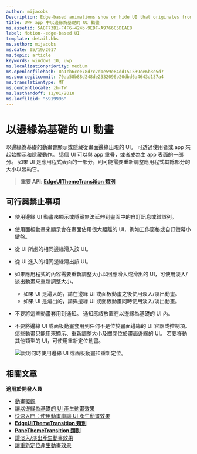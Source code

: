 ```yaml
---
author: mijacobs
Description: Edge-based animations show or hide UI that originates from the edge of the screen.
title: UWP app 中以邊緣為基礎的 UI 動畫
ms.assetid: 5A8F73B1-F4F6-424b-9EDF-A9766C5DEAE8
label: Motion--edge-based UI
template: detail.hbs
ms.author: mijacobs
ms.date: 05/19/2017
ms.topic: article
keywords: windows 10, uwp
ms.localizationpriority: medium
ms.openlocfilehash: 0a1cb6cee78d7c7d1e59e64dd151539ce6b3e5d7
ms.sourcegitcommit: 70ab58b88d248de2332096b20dbd6a4643d137a4
ms.translationtype: MT
ms.contentlocale: zh-TW
ms.lasthandoff: 11/01/2018
ms.locfileid: "5919996"
---
```

# <a name="edge-based-ui-animations"></a>以邊緣為基礎的 UI 動畫





以邊緣為基礎的動畫會顯示或隱藏從畫面邊緣出現的 UI。 可透過使用者或 app 來起始顯示和隱藏動作。 這個 UI 可以與 app 重疊，或者成為主 app 表面的一部分。 如果 UI 是應用程式表面的一部分，則可能需要重新調整應用程式其餘部分的大小以容納它。

> **重要 API**: [**EdgeUIThemeTransition 類別**](https://msdn.microsoft.com/library/windows/apps/hh702324)


## <a name="dos-and-donts"></a>可行與禁止事項


-   使用邊緣 UI 動畫來顯示或隱藏無法延伸到畫面中的自訂訊息或錯誤列。
-   使用面板動畫來顯示會在畫面佔用很大距離的 UI，例如工作窗格或自訂螢幕小鍵盤。
-   從 UI 所處的相同邊緣滑入該 UI。
-   從 UI 進入的相同邊緣滑出該 UI。
-   如果應用程式的內容需要重新調整大小以回應滑入或滑出的 UI，可使用淡入/淡出動畫來重新調整大小。
    -   如果 UI 是滑入的，請在邊緣 UI 或面板動畫之後使用淡入/淡出動畫。
    -   如果 UI 是滑出的，請與邊緣 UI 或面板動畫同時使用淡入/淡出動畫。
-   不要將這些動畫套用到通知。 通知應該放置在以邊緣為基礎的 UI 內。
-   不要將邊緣 UI 或面板動畫套用到任何不是位於畫面邊緣的 UI 容器或控制項。 這些動畫只能用來顯示、重新調整大小及關閉位於畫面邊緣的 UI。 若要移動其他類型的 UI，可使用重新定位動畫。

    ![說明何時使用邊緣 UI 或面板動畫和重新定位。](images/edgevsreposition.png)

## <a name="related-articles"></a>相關文章


**適用於開發人員**
* [動畫概觀](https://msdn.microsoft.com/library/windows/apps/mt187350)
* [讓以邊緣為基礎的 UI 產生動畫效果](https://msdn.microsoft.com/library/windows/apps/xaml/jj649428)
* [快速入門：使用動畫庫讓 UI 產生動畫效果](https://msdn.microsoft.com/library/windows/apps/xaml/hh452703)
* [**EdgeUIThemeTransition 類別**](https://msdn.microsoft.com/library/windows/apps/hh702324)
* [**PaneThemeTransition 類別**](https://msdn.microsoft.com/library/windows/apps/hh969160)
* [讓淡入/淡出產生動畫效果](https://msdn.microsoft.com/library/windows/apps/xaml/jj649429)
* [讓重新定位產生動畫效果](https://msdn.microsoft.com/library/windows/apps/xaml/jj649434)

 

 




